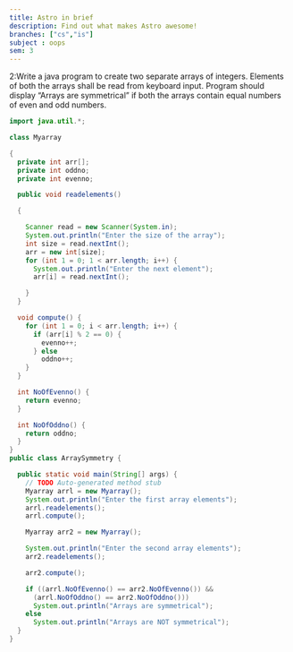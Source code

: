 ```yaml
---
title: Astro in brief
description: Find out what makes Astro awesome!
branches: ["cs","is"]
subject : oops
sem: 3
---
```



2:Write a java program to create two separate arrays of integers. Elements of both
the arrays shall be read from keyboard input. Program should display “Arrays are
symmetrical” if both the arrays contain equal numbers of even and odd numbers.


```java
import java.util.*;

class Myarray

{
  private int arr[];
  private int oddno;
  private int evenno;

  public void readelements()

  {

    Scanner read = new Scanner(System.in);
    System.out.println("Enter the size of the array");
    int size = read.nextInt();
    arr = new int[size];
    for (int 1 = 0; 1 < arr.length; i++) {
      System.out.println("Enter the next element");
      arr[i] = read.nextInt();

    }
  }

  void compute() {
    for (int 1 = 0; i < arr.length; i++) {
      if (arr[i] % 2 == 0) {
        evenno++;
      } else
        oddno++;
    }
  }

  int NoOfEvenno() {
    return evenno;
  }

  int NoOfOddno() {
    return oddno;
  }
}
public class ArraySymmetry {

  public static void main(String[] args) {
    // TODO Auto-generated method stub
    Myarray arrl = new Myarray();
    System.out.println("Enter the first array elements");
    arrl.readelements();
    arrl.compute();

    Myarray arr2 = new Myarray();

    System.out.println("Enter the second array elements");
    arr2.readelements();

    arr2.compute();

    if ((arrl.NoOfEvenno() == arr2.NoOfEvenno()) &&
      (arrl.NoOfOddno() == arr2.NoOfOddno()))
      System.out.println("Arrays are symmetrical");
    else
      System.out.println("Arrays are NOT symmetrical");
  }
}
```